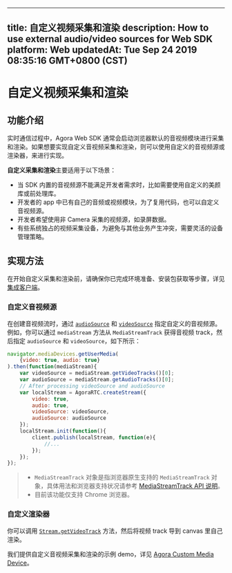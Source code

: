 
---
title: 自定义视频采集和渲染
description: How to use external audio/video sources for Web SDK
platform: Web
updatedAt: Tue Sep 24 2019 08:35:16 GMT+0800 (CST)
---
# 自定义视频采集和渲染
## 功能介绍

实时通信过程中，Agora Web SDK 通常会启动浏览器默认的音视频模块进行采集和渲染。如果想要实现自定义音视频采集和渲染，则可以使用自定义的音视频源或渲染器，来进行实现。

**自定义采集和渲染**主要适用于以下场景：

- 当 SDK 内置的音视频源不能满足开发者需求时，比如需要使用自定义的美颜库或前处理库。
- 开发者的 app 中已有自己的音频或视频模块，为了复用代码，也可以自定义音视频源。
- 开发者希望使用非 Camera 采集的视频源，如录屏数据。
- 有些系统独占的视频采集设备，为避免与其他业务产生冲突，需要灵活的设备管理策略。

## 实现方法

在开始自定义采集和渲染前，请确保你已完成环境准备、安装包获取等步骤，详见[集成客户端](../../cn/Video/web_prepare.md)。

### 自定义音视频源

在创建音视频流时，通过  [`audioSource`](https://docs.agora.io/cn/Video/API%20Reference/web/interfaces/agorartc.streamspec.html#audiosource) 和  [`videoSource`](https://docs.agora.io/cn/Video/API%20Reference/web/interfaces/agorartc.streamspec.html#videosource) 指定自定义的音视频源。例如，你可以通过 `mediaStream` 方法从 `MediaStreamTrack` 获得音视频 track，然后指定 `audioSource` 和 `videoSource`，如下所示：

```javascript
navigator.mediaDevices.getUserMedia(
    {video: true, audio: true}
).then(function(mediaStream){
    var videoSource = mediaStream.getVideoTracks()[0];
    var audioSource = mediaStream.getAudioTracks()[0];
    // After processing videoSource and audioSource
    var localStream = AgoraRTC.createStream({
        video: true,
        audio: true,
        videoSource: videoSource,
        audioSource: audioSource
    });
    localStream.init(function(){
        client.publish(localStream, function(e){
            //...
        });
    });
});
```

> - `MediaStreamTrack` 对象是指浏览器原生支持的 `MediaStreamTrack` 对象，具体用法和浏览器支持状况请参考 [MediaStreamTrack API 说明](https://developer.mozilla.org/en-US/docs/Web/API/MediaStreamTrack)。
> - 目前该功能仅支持 Chrome 浏览器。

### 自定义渲染器

你可以调用 [`Stream.getVideoTrack`](https://docs.agora.io/cn/Video/API%20Reference/web/interfaces/agorartc.stream.html#getvideotrack)  方法，然后将视频 track 导到 canvas 里自己渲染。

我们提供自定义音视频采集和渲染的示例 demo，详见  [Agora Custom Media Device](https://github.com/AgoraIO/Advanced-Video/tree/master/Custom-Media-Device/Agora-Custom-VideoSource-Web)。
